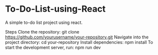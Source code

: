 # To-Do-List-using-React
A simple to-do list project using react.

Steps
Clone the repository: git clone https://github.com/yourusername/your-repository.git
Navigate into the project directory: cd your-repository
Install dependencies: npm install
To start the development server, run: npm run dev

